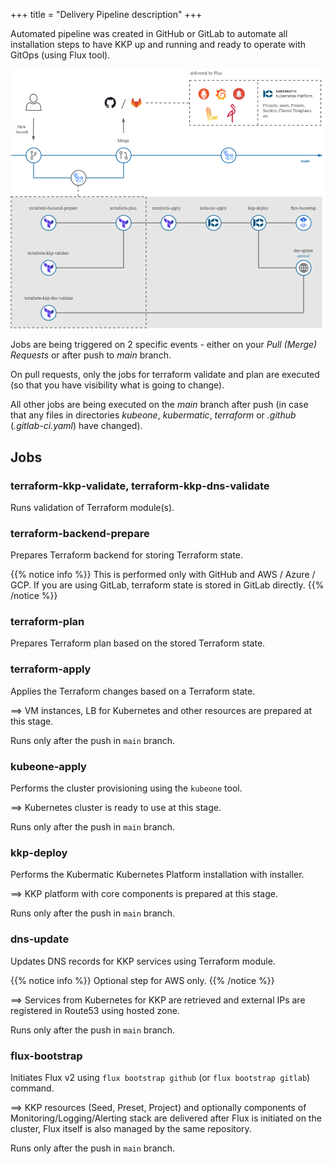 +++
title = "Delivery Pipeline description"
+++

Automated pipeline was created in GitHub or GitLab to automate all installation steps to have KKP up and running and
ready to operate with GitOps (using Flux tool).

![Pipeline Schema](pipeline.png?width=700px&classes=shadow,border "Pipeline Schema")

Jobs are being triggered on 2 specific events - either on your _Pull (Merge) Requests_ or after push to _main_ branch.

On pull requests, only the jobs for terraform validate and plan are executed (so that you have visibility what is going to change).

All other jobs are being executed on the _main_ branch after push (in case that any files in directories _kubeone_, _kubermatic_, _terraform_ or _.github_ (_.gitlab-ci.yaml_) have changed).

## Jobs

### terraform-kkp-validate, terraform-kkp-dns-validate
Runs validation of Terraform module(s).

### terraform-backend-prepare
Prepares Terraform backend for storing Terraform state.

{{% notice info %}}
This is performed only with GitHub and AWS / Azure / GCP. If you are using GitLab, terraform state is stored in GitLab directly.
{{% /notice %}}

### terraform-plan
Prepares Terraform plan based on the stored Terraform state.

### terraform-apply
Applies the Terraform changes based on a Terraform state.

==> VM instances, LB for Kubernetes and other resources are prepared at this stage.

Runs only after the push in `main` branch.

### kubeone-apply
Performs the cluster provisioning using the `kubeone` tool.

==> Kubernetes cluster is ready to use at this stage.

Runs only after the push in `main` branch.

### kkp-deploy
Performs the Kubermatic Kubernetes Platform installation with installer.

==> KKP platform with core components is prepared at this stage.

Runs only after the push in `main` branch.

### dns-update
Updates DNS records for KKP services using Terraform module.

{{% notice info %}}
Optional step for AWS only.
{{% /notice %}}

==> Services from Kubernetes for KKP are retrieved and external IPs are registered in Route53 using hosted zone.

Runs only after the push in `main` branch.

### flux-bootstrap
Initiates Flux v2 using `flux bootstrap github` (or `flux bootstrap gitlab`) command.

==> KKP resources (Seed, Preset, Project) and optionally components of Monitoring/Logging/Alerting stack are delivered after Flux is initiated on the cluster,
Flux itself is also managed by the same repository.

Runs only after the push in `main` branch.
